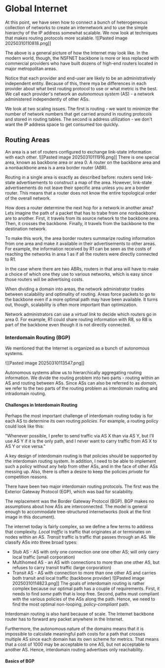 # Global Internet

At this point, we have seen how to connect a bunch of heterogeneous collection of networks to create an internetwork and to use the simple hierarchy of the IP address somewhat scalable. We now look at techniques that makes routing protocols more scalable. 
![[Pasted image 20250310110818.png]]

The above is a general picture of how the Internet may look like. In the modern world, though, the NSFNET backbone is more or less replaced with commercial providers who have built dozens of high-end routers located in major metropolitan areas. 

Notice that each provider and end-user are likely to be an administratively independent entity.  Because of this, there mya be differences in each provider about what best routing protocol to use or what metric is the best. We call each provider's network an *autonomous system* (AS) - a network administered independently of other ASs. 

We look at two scaling issues. The first is routing - we want to minimize the number of network numbers that get carried around in routing protocols and stored in routing tables. The second is address utilization - we don't want the IP address space to get consumed too quickly. 

## Routing Areas

An area is a set of routers configured to exchange link-state information with each other. 
![[Pasted image 20250310111916.png]]
There is one special area, known as backbone area or area 0. A router on the backbone area and a nonbackbone area is a area border router (ABR). 

Routing in a single area is exactly as described before: routers send link-state advertisements to construct a map of the area. However, link-state advertisements do not leave their specific area unless you are a border router. This means that a router does not know the entire topological order of the overall network. 

How does a router determine the next hop for a network in another area? Lets imagine the path of a packet that has to trabe from one nonbackbone are to another. First, it travels from its source network to the backbone area. Then, it crosses the backbone. Finally, it travels from the backbone to the destination network. 

To make this work, the area border routers summarize routing information from one area and make it available in their advertisements to other areas. For example, the information received by R1 can be seen as the costs of reaching the networks in area 1 as if all the routers were directly connected to R1.

In the case where there are two ABRs, routers in that area will have to make a choice of which one they use to various networks, which is easy since those routers will be advertising costs. 

When dividing a domain into areas, the network administrator trades between scalability and optimality of routing. Areas force packets to go to the backbone even if a more optimal path may have been available. It turns out, though, scalability is often more important than optimization. 

Network administrators can use a *virtual link* to decide which routers go in area 0. For example, R1 could share routing information with R8, so R8 is part of the backbone even though it is not directly connected. 

### Interdomain Routing (BGP)

We mentioned that the Internet is organized as a bunch of autonomous systems. 

![[Pasted image 20250310113547.png]]

Autonomous systems allow us to hierarchically aggregating routing information. We divide the routing problem into two parts - routing within an AS and routing between ASs. Since ASs can also be referred to as *domain*, we refer to the two parts of the routing problem as interdomain routing and intradomain routing. 

#### Challenges in Interdomain Routing

Perhaps the most important challenge of interdomain routing today is for each AS to determine its own routing *policies*. For example, a routing policy could look like this:

"Whenever possible, I prefer to send traffic via AS X than via AS Y, but I’ll use AS Y if it is the only path, and I never want to carry traffic from AS X to AS Y or vice versa."

A key design of interdomain routing is that policies should be supported by the interdomain routing system. In addition, I need to be able to implement such a policy without any help from other ASs, and in the face of other ASs messing up.  Also, there is often a desire to keep the policies *private* for competition reasons. 

There have been two major interdomain routing protocols. The first was the Exterior Gateway Protocol (EGP), which was bad for scalability. 

The replacement was the Border Gateway Protocol (BGP). BGP makes no assumptions about how ASs are interconnected. The model is general enough to accommodate tree-structured internetworks (look at the first image in this document). 

The internet today is fairly complex, so we define a few terms to address that complexity. *Local traffic* is traffic that originates at or terminates on nodes within an AS. *Transit* traffic is traffic that passes through an AS. We classify ASs into three broad types:
- Stub AS - AS with only one connection one one other AS; will only carry local traffic (small corporation)
- Multihomed AS - an AS with connections to more than one other AS, but refuses to carry transit traffic (large corporation)
- Transit AS - AS with connection to more than one other AS and carries both transit and local traffic (backbone provider)
![[Pasted image 20250310114823.png]]
The goals of interdomain routing is rather complex because our optimal path has a couple of requirements. First, it needs to find *some* path that is loop free. Second, paths must compliant with the various policies of the ASs along the path. Hence, we need to find the most optimal non-looping, *policy-compliant* path. 

Interdomain routing is also hard because of scale. The Internet backbone router has to forward any packet anywhere in the Internet. 

Furthermore, the autonomous nature of the domains means that it is impossible to calculate meaningful path costs for a path that crosses multiple AS since each domain has its own scheme for metrics. That means that a cost of 1000 may be acceptable to one AS, but not acceptable to another AS. Hence, interdomain routing advertises only reachability. 
#### Basics of BGP

